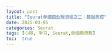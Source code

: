 ```yaml
---
layout: post
title: "Seurat单细胞处理流程之二：数据质控"
date: 2025-03-05
categories: Seurat
tags: [心得, 学习, Seurat,单细胞流程]
toc:  true
---
```

